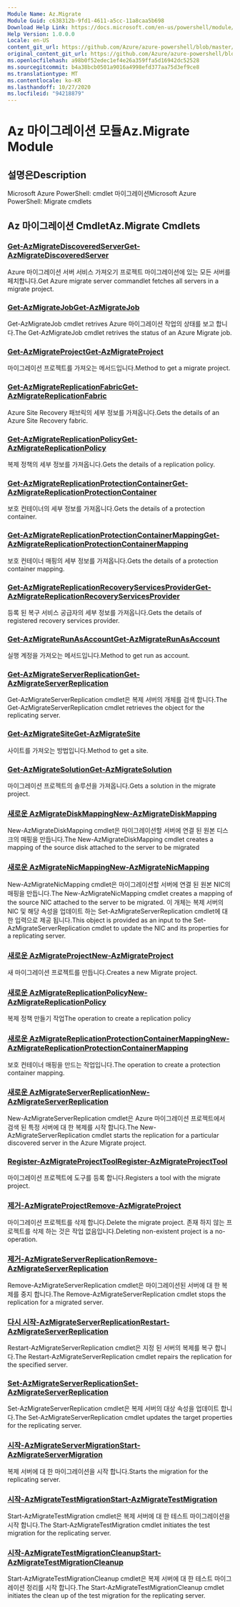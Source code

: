 ```yaml
---
Module Name: Az.Migrate
Module Guid: c638312b-9fd1-4611-a5cc-11a8caa5b698
Download Help Link: https://docs.microsoft.com/en-us/powershell/module/az.migrate
Help Version: 1.0.0.0
Locale: en-US
content_git_url: https://github.com/Azure/azure-powershell/blob/master/src/Migrate/help/Az.Migrate.md
original_content_git_url: https://github.com/Azure/azure-powershell/blob/master/src/Migrate/help/Az.Migrate.md
ms.openlocfilehash: a98b0f52edec1ef4e26a359ffa5d16942dc52528
ms.sourcegitcommit: b4a38bcb0501a9016a4998efd377aa75d3ef9ce8
ms.translationtype: MT
ms.contentlocale: ko-KR
ms.lasthandoff: 10/27/2020
ms.locfileid: "94218879"
---
```

# <span data-ttu-id="bcab7-101">Az 마이그레이션 모듈</span><span class="sxs-lookup"><span data-stu-id="bcab7-101">Az.Migrate Module</span></span>
## <span data-ttu-id="bcab7-102">설명은</span><span class="sxs-lookup"><span data-stu-id="bcab7-102">Description</span></span>
<span data-ttu-id="bcab7-103">Microsoft Azure PowerShell: cmdlet 마이그레이션</span><span class="sxs-lookup"><span data-stu-id="bcab7-103">Microsoft Azure PowerShell: Migrate cmdlets</span></span>

## <span data-ttu-id="bcab7-104">Az 마이그레이션 Cmdlet</span><span class="sxs-lookup"><span data-stu-id="bcab7-104">Az.Migrate Cmdlets</span></span>
### [<span data-ttu-id="bcab7-105">Get-AzMigrateDiscoveredServer</span><span class="sxs-lookup"><span data-stu-id="bcab7-105">Get-AzMigrateDiscoveredServer</span></span>](Get-AzMigrateDiscoveredServer.md)
<span data-ttu-id="bcab7-106">Azure 마이그레이션 서버 서비스 가져오기 프로젝트 마이그레이션에 있는 모든 서버를 페치합니다.</span><span class="sxs-lookup"><span data-stu-id="bcab7-106">Get Azure migrate server commandlet fetches all servers in a migrate project.</span></span>

### [<span data-ttu-id="bcab7-107">Get-AzMigrateJob</span><span class="sxs-lookup"><span data-stu-id="bcab7-107">Get-AzMigrateJob</span></span>](Get-AzMigrateJob.md)
<span data-ttu-id="bcab7-108">Get-AzMigrateJob cmdlet retrives Azure 마이그레이션 작업의 상태를 보고 합니다.</span><span class="sxs-lookup"><span data-stu-id="bcab7-108">The Get-AzMigrateJob cmdlet retrives the status of an Azure Migrate job.</span></span>

### [<span data-ttu-id="bcab7-109">Get-AzMigrateProject</span><span class="sxs-lookup"><span data-stu-id="bcab7-109">Get-AzMigrateProject</span></span>](Get-AzMigrateProject.md)
<span data-ttu-id="bcab7-110">마이그레이션 프로젝트를 가져오는 메서드입니다.</span><span class="sxs-lookup"><span data-stu-id="bcab7-110">Method to get a migrate project.</span></span>

### [<span data-ttu-id="bcab7-111">Get-AzMigrateReplicationFabric</span><span class="sxs-lookup"><span data-stu-id="bcab7-111">Get-AzMigrateReplicationFabric</span></span>](Get-AzMigrateReplicationFabric.md)
<span data-ttu-id="bcab7-112">Azure Site Recovery 패브릭의 세부 정보를 가져옵니다.</span><span class="sxs-lookup"><span data-stu-id="bcab7-112">Gets the details of an Azure Site Recovery fabric.</span></span>

### [<span data-ttu-id="bcab7-113">Get-AzMigrateReplicationPolicy</span><span class="sxs-lookup"><span data-stu-id="bcab7-113">Get-AzMigrateReplicationPolicy</span></span>](Get-AzMigrateReplicationPolicy.md)
<span data-ttu-id="bcab7-114">복제 정책의 세부 정보를 가져옵니다.</span><span class="sxs-lookup"><span data-stu-id="bcab7-114">Gets the details of a replication policy.</span></span>

### [<span data-ttu-id="bcab7-115">Get-AzMigrateReplicationProtectionContainer</span><span class="sxs-lookup"><span data-stu-id="bcab7-115">Get-AzMigrateReplicationProtectionContainer</span></span>](Get-AzMigrateReplicationProtectionContainer.md)
<span data-ttu-id="bcab7-116">보호 컨테이너의 세부 정보를 가져옵니다.</span><span class="sxs-lookup"><span data-stu-id="bcab7-116">Gets the details of a protection container.</span></span>

### [<span data-ttu-id="bcab7-117">Get-AzMigrateReplicationProtectionContainerMapping</span><span class="sxs-lookup"><span data-stu-id="bcab7-117">Get-AzMigrateReplicationProtectionContainerMapping</span></span>](Get-AzMigrateReplicationProtectionContainerMapping.md)
<span data-ttu-id="bcab7-118">보호 컨테이너 매핑의 세부 정보를 가져옵니다.</span><span class="sxs-lookup"><span data-stu-id="bcab7-118">Gets the details of a protection container mapping.</span></span>

### [<span data-ttu-id="bcab7-119">Get-AzMigrateReplicationRecoveryServicesProvider</span><span class="sxs-lookup"><span data-stu-id="bcab7-119">Get-AzMigrateReplicationRecoveryServicesProvider</span></span>](Get-AzMigrateReplicationRecoveryServicesProvider.md)
<span data-ttu-id="bcab7-120">등록 된 복구 서비스 공급자의 세부 정보를 가져옵니다.</span><span class="sxs-lookup"><span data-stu-id="bcab7-120">Gets the details of registered recovery services provider.</span></span>

### [<span data-ttu-id="bcab7-121">Get-AzMigrateRunAsAccount</span><span class="sxs-lookup"><span data-stu-id="bcab7-121">Get-AzMigrateRunAsAccount</span></span>](Get-AzMigrateRunAsAccount.md)
<span data-ttu-id="bcab7-122">실행 계정을 가져오는 메서드입니다.</span><span class="sxs-lookup"><span data-stu-id="bcab7-122">Method to get run as account.</span></span>

### [<span data-ttu-id="bcab7-123">Get-AzMigrateServerReplication</span><span class="sxs-lookup"><span data-stu-id="bcab7-123">Get-AzMigrateServerReplication</span></span>](Get-AzMigrateServerReplication.md)
<span data-ttu-id="bcab7-124">Get-AzMigrateServerReplication cmdlet은 복제 서버의 개체를 검색 합니다.</span><span class="sxs-lookup"><span data-stu-id="bcab7-124">The Get-AzMigrateServerReplication cmdlet retrieves the object for the replicating server.</span></span>

### [<span data-ttu-id="bcab7-125">Get-AzMigrateSite</span><span class="sxs-lookup"><span data-stu-id="bcab7-125">Get-AzMigrateSite</span></span>](Get-AzMigrateSite.md)
<span data-ttu-id="bcab7-126">사이트를 가져오는 방법입니다.</span><span class="sxs-lookup"><span data-stu-id="bcab7-126">Method to get a site.</span></span>

### [<span data-ttu-id="bcab7-127">Get-AzMigrateSolution</span><span class="sxs-lookup"><span data-stu-id="bcab7-127">Get-AzMigrateSolution</span></span>](Get-AzMigrateSolution.md)
<span data-ttu-id="bcab7-128">마이그레이션 프로젝트의 솔루션을 가져옵니다.</span><span class="sxs-lookup"><span data-stu-id="bcab7-128">Gets a solution in the migrate project.</span></span>

### [<span data-ttu-id="bcab7-129">새로운 AzMigrateDiskMapping</span><span class="sxs-lookup"><span data-stu-id="bcab7-129">New-AzMigrateDiskMapping</span></span>](New-AzMigrateDiskMapping.md)
<span data-ttu-id="bcab7-130">New-AzMigrateDiskMapping cmdlet은 마이그레이션할 서버에 연결 된 원본 디스크의 매핑을 만듭니다.</span><span class="sxs-lookup"><span data-stu-id="bcab7-130">The New-AzMigrateDiskMapping cmdlet creates a mapping of the source disk attached to the server to be migrated</span></span>

### [<span data-ttu-id="bcab7-131">새로운 AzMigrateNicMapping</span><span class="sxs-lookup"><span data-stu-id="bcab7-131">New-AzMigrateNicMapping</span></span>](New-AzMigrateNicMapping.md)
<span data-ttu-id="bcab7-132">New-AzMigrateNicMapping cmdlet은 마이그레이션할 서버에 연결 된 원본 NIC의 매핑을 만듭니다.</span><span class="sxs-lookup"><span data-stu-id="bcab7-132">The New-AzMigrateNicMapping cmdlet creates a mapping of the source NIC attached to the server to be migrated.</span></span>
<span data-ttu-id="bcab7-133">이 개체는 복제 서버의 NIC 및 해당 속성을 업데이트 하는 Set-AzMigrateServerReplication cmdlet에 대 한 입력으로 제공 됩니다.</span><span class="sxs-lookup"><span data-stu-id="bcab7-133">This object is provided as an input to the Set-AzMigrateServerReplication cmdlet to update the NIC and its properties for a replicating server.</span></span>

### [<span data-ttu-id="bcab7-134">새로운 AzMigrateProject</span><span class="sxs-lookup"><span data-stu-id="bcab7-134">New-AzMigrateProject</span></span>](New-AzMigrateProject.md)
<span data-ttu-id="bcab7-135">새 마이그레이션 프로젝트를 만듭니다.</span><span class="sxs-lookup"><span data-stu-id="bcab7-135">Creates a new Migrate project.</span></span>

### [<span data-ttu-id="bcab7-136">새로운 AzMigrateReplicationPolicy</span><span class="sxs-lookup"><span data-stu-id="bcab7-136">New-AzMigrateReplicationPolicy</span></span>](New-AzMigrateReplicationPolicy.md)
<span data-ttu-id="bcab7-137">복제 정책 만들기 작업</span><span class="sxs-lookup"><span data-stu-id="bcab7-137">The operation to create a replication policy</span></span>

### [<span data-ttu-id="bcab7-138">새로운 AzMigrateReplicationProtectionContainerMapping</span><span class="sxs-lookup"><span data-stu-id="bcab7-138">New-AzMigrateReplicationProtectionContainerMapping</span></span>](New-AzMigrateReplicationProtectionContainerMapping.md)
<span data-ttu-id="bcab7-139">보호 컨테이너 매핑을 만드는 작업입니다.</span><span class="sxs-lookup"><span data-stu-id="bcab7-139">The operation to create a protection container mapping.</span></span>

### [<span data-ttu-id="bcab7-140">새로운 AzMigrateServerReplication</span><span class="sxs-lookup"><span data-stu-id="bcab7-140">New-AzMigrateServerReplication</span></span>](New-AzMigrateServerReplication.md)
<span data-ttu-id="bcab7-141">New-AzMigrateServerReplication cmdlet은 Azure 마이그레이션 프로젝트에서 검색 된 특정 서버에 대 한 복제를 시작 합니다.</span><span class="sxs-lookup"><span data-stu-id="bcab7-141">The New-AzMigrateServerReplication cmdlet starts the replication for a particular discovered server in the Azure Migrate project.</span></span>

### [<span data-ttu-id="bcab7-142">Register-AzMigrateProjectTool</span><span class="sxs-lookup"><span data-stu-id="bcab7-142">Register-AzMigrateProjectTool</span></span>](Register-AzMigrateProjectTool.md)
<span data-ttu-id="bcab7-143">마이그레이션 프로젝트에 도구를 등록 합니다.</span><span class="sxs-lookup"><span data-stu-id="bcab7-143">Registers a tool with the migrate project.</span></span>

### [<span data-ttu-id="bcab7-144">제거-AzMigrateProject</span><span class="sxs-lookup"><span data-stu-id="bcab7-144">Remove-AzMigrateProject</span></span>](Remove-AzMigrateProject.md)
<span data-ttu-id="bcab7-145">마이그레이션 프로젝트를 삭제 합니다.</span><span class="sxs-lookup"><span data-stu-id="bcab7-145">Delete the migrate project.</span></span>
<span data-ttu-id="bcab7-146">존재 하지 않는 프로젝트를 삭제 하는 것은 작업 없음입니다.</span><span class="sxs-lookup"><span data-stu-id="bcab7-146">Deleting non-existent project is a no-operation.</span></span>

### [<span data-ttu-id="bcab7-147">제거-AzMigrateServerReplication</span><span class="sxs-lookup"><span data-stu-id="bcab7-147">Remove-AzMigrateServerReplication</span></span>](Remove-AzMigrateServerReplication.md)
<span data-ttu-id="bcab7-148">Remove-AzMigrateServerReplication cmdlet은 마이그레이션된 서버에 대 한 복제를 중지 합니다.</span><span class="sxs-lookup"><span data-stu-id="bcab7-148">The Remove-AzMigrateServerReplication cmdlet stops the replication for a migrated server.</span></span>

### [<span data-ttu-id="bcab7-149">다시 시작-AzMigrateServerReplication</span><span class="sxs-lookup"><span data-stu-id="bcab7-149">Restart-AzMigrateServerReplication</span></span>](Restart-AzMigrateServerReplication.md)
<span data-ttu-id="bcab7-150">Restart-AzMigrateServerReplication cmdlet은 지정 된 서버의 복제를 복구 합니다.</span><span class="sxs-lookup"><span data-stu-id="bcab7-150">The Restart-AzMigrateServerReplication cmdlet repairs the replication for the specified server.</span></span>

### [<span data-ttu-id="bcab7-151">Set-AzMigrateServerReplication</span><span class="sxs-lookup"><span data-stu-id="bcab7-151">Set-AzMigrateServerReplication</span></span>](Set-AzMigrateServerReplication.md)
<span data-ttu-id="bcab7-152">Set-AzMigrateServerReplication cmdlet은 복제 서버의 대상 속성을 업데이트 합니다.</span><span class="sxs-lookup"><span data-stu-id="bcab7-152">The Set-AzMigrateServerReplication cmdlet updates the target properties for the replicating server.</span></span>

### [<span data-ttu-id="bcab7-153">시작-AzMigrateServerMigration</span><span class="sxs-lookup"><span data-stu-id="bcab7-153">Start-AzMigrateServerMigration</span></span>](Start-AzMigrateServerMigration.md)
<span data-ttu-id="bcab7-154">복제 서버에 대 한 마이그레이션을 시작 합니다.</span><span class="sxs-lookup"><span data-stu-id="bcab7-154">Starts the migration for the replicating server.</span></span>

### [<span data-ttu-id="bcab7-155">시작-AzMigrateTestMigration</span><span class="sxs-lookup"><span data-stu-id="bcab7-155">Start-AzMigrateTestMigration</span></span>](Start-AzMigrateTestMigration.md)
<span data-ttu-id="bcab7-156">Start-AzMigrateTestMigration cmdlet은 복제 서버에 대 한 테스트 마이그레이션을 시작 합니다.</span><span class="sxs-lookup"><span data-stu-id="bcab7-156">The Start-AzMigrateTestMigration cmdlet initiates the test migration for the replicating server.</span></span>

### [<span data-ttu-id="bcab7-157">시작-AzMigrateTestMigrationCleanup</span><span class="sxs-lookup"><span data-stu-id="bcab7-157">Start-AzMigrateTestMigrationCleanup</span></span>](Start-AzMigrateTestMigrationCleanup.md)
<span data-ttu-id="bcab7-158">Start-AzMigrateTestMigrationCleanup cmdlet은 복제 서버에 대 한 테스트 마이그레이션 정리를 시작 합니다.</span><span class="sxs-lookup"><span data-stu-id="bcab7-158">The Start-AzMigrateTestMigrationCleanup cmdlet initiates the clean up of the test migration for the replicating server.</span></span>

